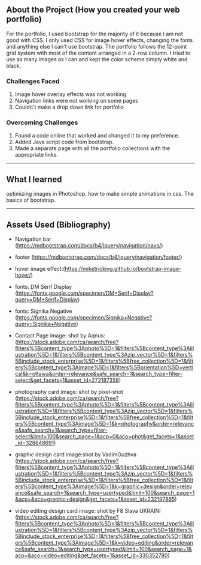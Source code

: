 ## About the Project (How you created your web portfolio)
For the portfolio,  I used bootstrap for the majority of it because I am not good with CSS. I only used CSS for image hover effects, changing the fonts and anything else I can't use bootstrap. The portfolio follows the 12-point grid system with most of the content arranged in a 2-row column. I tried to use as many images as I can and kept the color scheme simply white and black.

### Challenges Faced 

1. Image hover overlay effects was not working 
2. Navigation links were not working on some pages
3. Couldn't make a drop down link for portfolio 


### Overcoming Challenges

1. Found a code online that worked and changed it to my preference.
2. Added Java script code from bootstrap.
3. Made a separate page with all the portfolio collections with the appropriate links. 


---

## What I learned
 optimizing images in Photoshop.
 how to make simple animations in css.
 The basics of bootstrap.

---

## Assets Used (Bibliography)

- Navigation bar (https://mdbootstrap.com/docs/b4/jquery/navigation/navs/)

- footer (https://mdbootstrap.com/docs/b4/jquery/navigation/footer/)

- hover image effect:(https://miketricking.github.io/bootstrap-image-hover/)

- fonts: DM Serif Display (https://fonts.google.com/specimen/DM+Serif+Display?query=DM+Serif+Display)
- fonts: Signika Negative (https://fonts.google.com/specimen/Signika+Negative?query=Signika+Negative)

- Contact Page image: shot by Aqnus:(https://stock.adobe.com/ca/search/free?filters%5Bcontent_type%3Aphoto%5D=1&filters%5Bcontent_type%3Aillustration%5D=1&filters%5Bcontent_type%3Azip_vector%5D=1&filters%5Binclude_stock_enterprise%5D=1&filters%5Bfree_collection%5D=1&filters%5Bcontent_type%3Aimage%5D=1&filters%5Borientation%5D=vertical&k=ottawa&order=relevance&safe_search=1&search_type=filter-select&get_facets=1&asset_id=272187358) 

- photography card image: shot by pixel-shot (https://stock.adobe.com/ca/search/free?filters%5Bcontent_type%3Aphoto%5D=1&filters%5Bcontent_type%3Aillustration%5D=1&filters%5Bcontent_type%3Azip_vector%5D=1&filters%5Binclude_stock_enterprise%5D=1&filters%5Bfree_collection%5D=1&filters%5Bcontent_type%3Aimage%5D=1&k=photography&order=relevance&safe_search=1&search_type=filter-select&limit=100&search_page=1&acp=0&aco=phot&get_facets=1&asset_id=328648691)

- graphic design card image:shot by VadimGuzhva (https://stock.adobe.com/ca/search/free?filters%5Bcontent_type%3Aphoto%5D=1&filters%5Bcontent_type%3Aillustration%5D=1&filters%5Bcontent_type%3Azip_vector%5D=1&filters%5Binclude_stock_enterprise%5D=1&filters%5Bfree_collection%5D=1&filters%5Bcontent_type%3Aimage%5D=1&k=graphic+design&order=relevance&safe_search=1&search_type=usertyped&limit=100&search_page=1&acp=&aco=graphic+design&get_facets=1&asset_id=232197865)

- video editing design card image: shot by F8 Slava UKRAINI (https://stock.adobe.com/ca/search/free?filters%5Bcontent_type%3Aphoto%5D=1&filters%5Bcontent_type%3Aillustration%5D=1&filters%5Bcontent_type%3Azip_vector%5D=1&filters%5Binclude_stock_enterprise%5D=1&filters%5Bfree_collection%5D=1&filters%5Bcontent_type%3Aimage%5D=1&k=video+editing&order=relevance&safe_search=1&search_type=usertyped&limit=100&search_page=1&acp=&aco=video+editing&get_facets=1&asset_id=330352780)